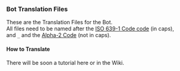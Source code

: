 ### Bot Translation Files
These are the Translation Files for the Bot.<br>
All files need to be named after the [ISO 639-1 Code code](https://de.wikipedia.org/wiki/Liste_der_ISO-639-1-Codes) (in caps),<br>
and `_` and the [Alpha-2 Code](https://en.wikipedia.org/wiki/ISO_3166-1_alpha-2#Decoding_table) (not in caps).

#### How to Translate
There will be soon a tutorial here or in the Wiki.
